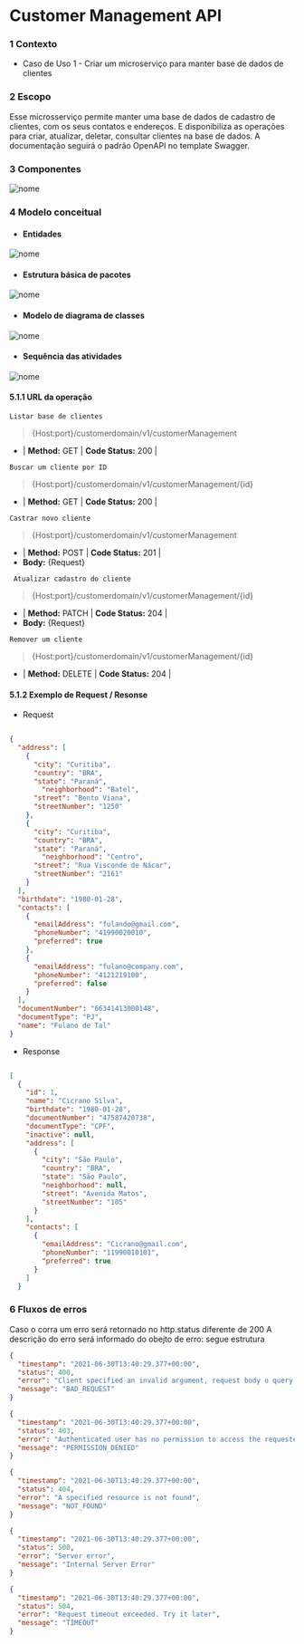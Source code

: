 # Customer Management API 

### **1 Contexto**
- Caso de Uso 1 - Criar um microserviço para manter base de dados de clientes

### **2 Escopo**
Esse microsserviço permite manter uma base de dados de cadastro de clientes, com os seus contatos e endereços. E disponibiliza as operações para criar, atualizar, deletar, consultar clientes na base de dados. A documentação seguirá o padrão OpenAPI no template Swagger.

### **3 Componentes**

![nome](src/main/resources/static/img/componets.png)

### **4 Modelo conceitual**
- #### Entidades
![nome](src/main/resources/static/img/entidades.png)

- #### Estrutura básica de pacotes 
![nome](src/main/resources/static/img/pacotes.png)

- #### Modelo de diagrama de classes 
![nome](src/main/resources/static/img/classes.png)

- #### Sequência das atividades 
![nome](src/main/resources/static/img/sequence.png)


#### 5.1.1 URL da operação
`Listar base de clientes`
> {Host:port}/customerdomain/v1/customerManagement 
- | **Method:** GET |  **Code Status:** 200 |
 
`Buscar um cliente por ID`
> {Host:port}/customerdomain/v1/customerManagement/{id}
- | **Method:** GET |  **Code Status:** 200 |

`Castrar novo cliente`
> {Host:port}/customerdomain/v1/customerManagement
- | **Method:** POST |  **Code Status:** 201 |
- **Body:** {Request}

` Atualizar cadastro do cliente`
> {Host:port}/customerdomain/v1/customerManagement/{id}
- | **Method:** PATCH |  **Code Status:** 204 |
- **Body:** {Request}

`Remover um cliente`
> {Host:port}/customerdomain/v1/customerManagement/{id}
- | **Method:** DELETE |  **Code Status:** 204 |


#### 5.1.2 Exemplo de Request / Resonse

- Request
```json

{
  "address": [
    {
      "city": "Curitiba",
      "country": "BRA",      
      "state": "Paraná",
	    "neighborhood": "Batel",
      "street": "Bento Viana",
      "streetNumber": "1250"
    },
	{
      "city": "Curitiba",
      "country": "BRA",      
      "state": "Paraná",
	    "neighborhood": "Centro",
      "street": "Rua Visconde de Nácar",
      "streetNumber": "2161"
    }
  ],
  "birthdate": "1980-01-28",
  "contacts": [
    {
      "emailAddress": "fulando@gmail.com",
      "phoneNumber": "41990020010",
      "preferred": true
    },
	{
      "emailAddress": "fulano@company.com",
      "phoneNumber": "4121219100",
      "preferred": false
    }
  ],
  "documentNumber": "66341413000148",
  "documentType": "PJ",  
  "name": "Fulano de Tal"
}

```

- Response

```json

[
  {
    "id": 1,
    "name": "Cicrano Silva",
    "birthdate": "1980-01-28",
    "documentNumber": "47587420738",
    "documentType": "CPF",
    "inactive": null,
    "address": [
      {
        "city": "São Paulo",
        "country": "BRA",
        "state": "São Paulo",
        "neighborhood": null,
        "street": "Avenida Matos",
        "streetNumber": "105"
      }
    ],
    "contacts": [
      {
        "emailAddress": "Cicrano@gmail.com",
        "phoneNumber": "11990010101",
        "preferred": true
      }
    ]
  }

```


### **6 Fluxos de erros**
Caso o corra um erro será retornado no http.status diferente de 200
A descrição do erro será informado do obejto de erro: segue estrutura

```json
{
  "timestamp": "2021-06-30T13:40:29.377+00:00",
  "status": 400,
  "error": "Client specified an invalid argument, request body o query param",
  "message": "BAD_REQUEST"
}
```

```json
{
  "timestamp": "2021-06-30T13:40:29.377+00:00",
  "status": 403,
  "error": "Authenticated user has no permission to access the requested resource",
  "message": "PERMISSION_DENIED"
}
```

```json
{
  "timestamp": "2021-06-30T13:40:29.377+00:00",
  "status": 404,
  "error": "A specified resource is not found",
  "message": "NOT_FOUND"
}
```

```json
{
  "timestamp": "2021-06-30T13:40:29.377+00:00",
  "status": 500,
  "error": "Server error",
  "message": "Internal Server Error"
}
```

```json
{
  "timestamp": "2021-06-30T13:40:29.377+00:00",
  "status": 504,
  "error": "Request timeout exceeded. Try it later",
  "message": "TIMEOUT"
}
```
